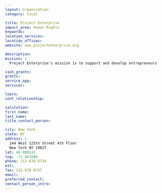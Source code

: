 ```yaml
---
layout: organization
category: local

title: Project Enterprise
impact_area: Human Rights
keywords: 
location_services: 
location_offices: 
website: www.projectenterprise.org

description: 
mission: |
  Project Enterprise’s mission is to support and develop entrepreneurs and small businesses in under-resourced communities in New York City.  By providing micro loans, business development services and networking opportunities, Project Enterprise helps entrepreneurs increase their standard of living, create jobs for their communities, and build financial assets.

cash_grants: 
grants: 
service_opp: 
services: 

learn: 
cont_relationship: 

salutation: 
first_name: 
last_name: 
title_contact_person: 

city: New York
state: NY
address: |
  144 West 125th Street 4th Floor    
  New York NY 10027
lat: 40.808241
lng: -73.947696
phone: 212-678-6734
ext: 
fax: 212-678-6737
email: 
preferred_contact: 
contact_person_intro: 
---
```

